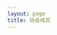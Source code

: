 ```yaml
---
layout: page
title: 协会成员
---
```


<script setup>
    import {
        VPTeamPage,
        VPTeamPageTitle,
        VPTeamMembers,
        VPTeamPageSection
    } from 'vitepress/theme';

    const members2021 = [
        {
            avatar: '/avatar/red.jpg',
            name: 'Red',
            desc: '大光头',
            org: '计算机学院',
            links: [
                {icon: {svg: '<img src="/cf.png"  alt="Codeforces"/>'}, link: 'https://codeforces.com/profile/ahey'},
            ]
        },
        {
            avatar: '/avatar/Constantine.jpg',
            name: 'Constantine',
            desc: '华师摸鱼人',
            org: '计算机学院',
            links: [
                {
                    icon: {svg: '<img src="/cf.png"  alt="Codeforces"/>'},
                    link: 'https://codeforces.com/profile/ClarkConstantine'
                },
            ]
        },
        {
            avatar: '/avatar/DengJ.jpg',
            name: 'DengJ',
            desc: '2021级  华为基地班',
            org: '计算机学院',
            links: [
                {icon: {svg: '<img src="/cf.png"  alt="Codeforces"/>'}, link: 'https://codeforces.com/profile/DengJ'},
            ]
        },
        {
            avatar: '/avatar/小念.png',
            name: '小念',
            desc: "真是会虚情假意呢<br/>想学算法是你们的自由，你们就请便吧<br/>到现在都还执着于xcpc，真难看<br/>你也差不多该忘记了吧<br/>那么那个比赛（蓝桥杯）算什么<br/>你讲的话和做的事全都互相矛盾<br/>我的湖北省赛队伍已经毁了<br/>绝对不可能再复活了<br/>我已经亲手将它结束了<br/>没有人那样拜托你<br/>这是最后的警告<br/>今后不要再和代码扯上关系了<br/>你是抱着多大的觉悟说出这种话的<br/>你只不过是一个学生，有办法背负其他人的人生吗<br/>“什么都愿意做”就是这么沉重的话<br/>做不来的事就别轻易说出口<br/>你这个人，满脑子都只想到自己呢",
            org: '计算机学院',
            links: [
                {
                    icon: {svg: '<img src="/cf.png"  alt="Codeforces"/>'},
                    link: 'https://codeforces.com/profile/starrall'
                },
            ]
        },
        {
            name: "ggboyy",
            desc: "喜欢多项式,但可能这辈子不能在赛场开出一道",
            avatar: "/avatar/ggboyy.jpg",
            org: '计算机学院',
            links: [
                {icon: {svg: '<img src="/cf.png"  alt="Codeforces"/>'}, link: 'https://codeforces.com/profile/ggboyy'},
            ]
        },
        {
            name: "🤩",
            desc: "🦄🐈🐈🐈",
            avatar: "/avatar/🤩.jpg",
            org: '计算机学院',
            links: [
                {icon: {svg: '<img src="/cf.png"  alt="Codeforces"/>'}, link: 'https://codeforces.com/profile/foghorn'},
            ]
        },
        {
            name: "HuiZi",
            desc: "给我一个枕头，我能睡一整天",
            avatar: "/avatar/HuiZi.jpg",
            org: '人工智能教育学部 数字媒体技术',
            links: [
                {icon: {svg: '<img src="/cf.png"  alt="Codeforces"/>'}, link: 'https://codeforces.com/profile/HuiZi'},
            ]
        },
        {
            name: "Aiplc",
            desc: "计算机学院21级ACM唯一无评优废物",
            avatar: "/avatar/Aiplc.jpeg",
            org: '计算机学院',
            links: [
                {icon: {svg: '<img src="/cf.png"  alt="Codeforces"/>'}, link: 'https://codeforces.com/profile/Aoisrot'},
            ]
        },
        {
            name: "1935Zz",
            desc: "追风赶月莫停留<br/>平芜尽处是春山",
            avatar: "/avatar/1935Zz.jpeg",
            org: '计算机学院',
            links: [
                {icon: {svg: '<img src="/cf.png"  alt="Codeforces"/>'}, link: 'https://codeforces.com/profile/1935Zz'},
            ]
        },
        {
            name: "s62238",
            desc: "在线征婚，qq:1518376220速加",
            avatar: "/avatar/s62238.jpg",
            org: '人工智能教育学部 大数据',
            links: [
                {icon: {svg: '<img src="/cf.png"  alt="Codeforces"/>'}, link: 'https://codeforces.com/profile/yuhyuhy'},
            ]
        },
        {
            name: "TSerendipity",
            desc: "早睡早起",
            avatar: "/avatar/TSerendipity.jpg",
            org: '计算机学院',
            links: [
                {
                    icon: {svg: '<img src="/cf.png"  alt="Codeforces"/>'},
                    link: 'https://codeforces.com/profile/TSerendipity'
                },
            ]
        },
        {
            name: "chengor",
            desc: "cccccccccccccccccccccccccccccccccccccccccccccccccccccccccccccccccccccccccccccccccccccccccccccccccccccccccccccccccccccccccccccccccccccccccccccccccccccccccccccccccccccccccccccccccccccccccc",
            avatar: "/avatar/chengor.jpg",
            org: '人工智能教育学部 大数据',
            links: [
                {icon: {svg: '<img src="/cf.png"  alt="Codeforces"/>'}, link: 'https://codeforces.com/profile/chengor'},
            ]
        },
    ];
    const members2022 = [
        {
            name: "Sadbo1",
            desc: "Skydreamer",
            avatar: "/avatar/Sadbo1.jpg",
            org: '计算机学院',
            links: [
                {
                    icon: {svg: '<img src="/cf.png"  alt="Codeforces"/>'},
                    link: 'https://codeforces.com/profile/alex2354'
                },
            ]
        },
        {
            name: "wang_by",
            desc: "只是低能",
            avatar: "/avatar/wang_by.jpg",
            org: '计算机学院',
            links: [
                {icon: {svg: '<img src="/cf.png"  alt="Codeforces"/>'}, link: 'https://codeforces.com/profile/wang_by'},
            ]
        },
        {
            name: "wzxccnuwzx",
            desc: "华师懒人,不想动",
            avatar: "/avatar/wzxccnuwzx.jpg",
            org: '计算机学院',
            links: [
                {
                    icon: {svg: '<img src="/cf.png"  alt="Codeforces"/>'},
                    link: 'https://codeforces.com/profile/wzxccnuwzx210'
                },
            ]
        },
        {
            name: "sheep",
            desc: "什么都垫底 (",
            avatar: "/avatar/sheep.jpg",
            org: '计算机学院',
            links: [
                {
                    icon: {svg: '<img src="/cf.png"  alt="Codeforces"/>'},
                    link: 'https://codeforces.com/profile/ccnusheep'
                },
            ]
        },
        {
            name: "砥",
            desc: "这个人很懒，没有简介，快提醒他写简介",
            avatar: "/avatar/砥.jpg",
            org: '人工智能教育学部',
            links: [
                {
                    icon: {svg: '<img src="/cf.png"  alt="Codeforces"/>'},
                    link: 'https://codeforces.com/profile/woertt'
                },
            ]
        },
        {
            name: "writingdog",
            desc: "这是谁？",
            avatar: "/avatar/writingdog.jpg",
            org: '计算机学院',
            links: [
                {
                    icon: {svg: '<img src="/cf.png"  alt="Codeforces"/>'},
                    link: 'https://codeforces.com/profile/writingdog'
                },
            ]
        },
        {
            name: "Wqsing",
            desc: "别学离散了，成为单位元了！",
            avatar: "/avatar/Wqsing.jpg",
            org: '人工智能教育学部 大数据',
            links: [
                {
                    icon: {svg: '<img src="/cf.png"  alt="Codeforces"/>'},
                    link: 'https://codeforces.com/profile/Wqq2022214662'
                },
            ]
        },
        {
            name: "VladmirZ",
            desc: "｛\"code\": 418, \"msg\": \"I\'m a teapot\"｝",
            avatar: "/avatar/VladmirZ.jpg",
            org: '人工智能教育学部 教育技术学',
            sponsor: '/sponsor/VladmirZ.png',
            links: [
                {
                    icon: {svg: '<img src="/cf.png"  alt="Codeforces"/>'},
                    link: 'https://codeforces.com/profile/VladmirZ'
                },
            ]
        },
        {
            name: "neurotic",
            desc: "yb与sp的挂件",
            avatar: "/avatar/neurotic.jpg",
            org: '计算机学院',
            links: [
                {
                    icon: {svg: '<img src="/cf.png"  alt="Codeforces"/>'},
                    link: 'https://codeforces.com/profile/Neurotical'
                },
            ]
        },
        {
            name: "张小盆",
            desc: "你是小盆？那我是谁袜(⊙o⊙)？",
            avatar: "/avatar/张小盆.jpg",
            org: '计算机学院',
            links: [
                {
                    icon: {svg: '<img src="/cf.png"  alt="Codeforces"/>'},
                    link: 'https://codeforces.com/profile/zhangxiaopen'
                },
            ]
        },
        {
            name: "LogSingleDog",
            desc: "既没头脑，又不高兴",
            avatar: "/avatar/LogSingleDog.jpg",
            org: '计算机学院',
            links: [
                {
                    icon: {svg: '<img src="/cf.png"  alt="Codeforces"/>'},
                    link: 'https://codeforces.com/profile/LogSingleDog'
                },
            ]
        },
        {
            name: "Clementine",
            desc: "灰名大菜鸡",
            avatar: "/avatar/Clementine.jpg",
            org: '计算机学院',
            links: [
                {
                    icon: {svg: '<img src="/cf.png"  alt="Codeforces"/>'},
                    link: 'https://codeforces.com/profile/2865730850'
                },
            ]
        },
    ];
    const members2020 = [
        {
            avatar: '/avatar/xiong_dream_master.jpg',
            name: 'xiong_dream_master',
            desc: 'I can\'t go back to yesterday because I was a different person then.',
            title: 'ICPC金 / 北航硕',
            org: '计算机学院',
            links: [
                {
                    icon: {svg: '<img src="/cf.png"  alt="Codeforces"/>'},
                    link: 'https://codeforces.com/profile/xiong_dream_master'
                },
            ]
        },
        {
            avatar: '/avatar/Chime.jpg',
            name: 'Chime（ZIMA）',
            desc: '犬吠 · King',
            title: 'ICPC金 / 浙大cs硕',
            org: '计算机学院',
            links: [
                {
                    icon: {svg: '<img src="/cf.png"  alt="Codeforces"/>'},
                    link: 'https://codeforces.com/profile/chime'
                },
            ]
        },
        {
            avatar: '/avatar/Sirly.jpg',
            name: 'Sirly',
            desc: '这是一行字',
            title: '美团',
            org: '人工智能教育学部',
        },
        {
            avatar: '/avatar/zgt2001.jpg',
            name: 'zgt2001',
            desc: '如果这题过了，请我把我的头像挂在队友床头',
            org: '计算机学院',
        },
        {
            avatar: '/avatar/Happy_water.jpg',
            name: 'Happy_water',
            desc: '原始人，起洞！',
            org: '计算机学院',
        },
        {
            avatar: '/avatar/zekun.jpg',
            name: 'zekun',
            org: '人工智能教育学部',
        },
        {
            avatar: '/avatar/sanfen.jpg',
            name: 'sanfen',
            title: '世界',
            desc: '虽然我叫sanfen但我不会三分',
            org: '计算机学院',
        },
        {
            avatar: '/avatar/雾满杨溪.jpg',
            name: '雾满杨溪',
            title: '美团infra',
            desc: 'QQ344327193',
            org: '计算机学院',
        },
        {
            avatar: '/avatar/pipe_dream.jpg',
            name: 'pipe_dream',
            desc: '这个人很懒，什么都没写',
            org: '人工智能教育学部',
        },
    ];
    const members2019 = [
        {
            avatar: '/avatar/jiang_jiang.png',
            name: 'jiang_jiang',
            desc: '̊ଳ ̊',
            title: 'XCPC银 / 快手',
            org: '计算机学院',
        },
        {
            avatar: '/avatar/cminus.jpg',
            name: 'cminus',
            desc: '地球和学校能不能在组会前爆炸（已黑化）',
            title: '深职院硕',
            org: '计算机学院',
        },
        {
            avatar: '/avatar/csa.jpeg',
            name: 'csa',
            desc: 'allin美股中',
            title: '不知名小厂',
            org: '计算机学院',
        }, 
        {
            avatar: '/avatar/convicnow.png',
            name: 'convicnow',
            desc: 'why striving',
            title: '字节',
            org: '计算机学院',
        },    
        {
            avatar: '/avatar/Liu,Yaowei.jpg',
            name: 'Liu,Yaowei',
            desc: '宇宙之大，能够相识，已是难得',
            title: '美团杂工',
            org: '计算机学院',
        },   
        {
            avatar: '/avatar/lebrontianyi.jpg',
            name: 'lebrontianyi',
            desc: '∑痛苦==∑幸福',
            title: '华科硕',
            org: '人工智能教育学部',
        },
    ];
    const members2018 = [
        {
            name: "hyta4982",
            desc: "想上cf红名的打工人，欢迎学弟学妹找我内推",
            avatar: "/avatar/hyta4982.jpg",
            title: "XCPC金 / 小马智行决策规划算法工程师",
            org: '首届大数据小白鼠',
            links: [
                {
                    icon: {svg: '<img src="/cf.png"  alt="Codeforces"/>'},
                    link: 'https://codeforces.com/profile/hyta4982'
                },
            ]
        },
    ];
    const members2017 = [
        {
            avatar: '/avatar/邓艾.jpg',
            name: '邓艾',
            desc: 'Always Day 1',
            title: 'ICPC金 / 清华硕',
            org: '计算机学院',
        },
        {
            avatar: '/avatar/雨橙.jpg',
            name: '雨橙',
            desc: '三天不练手生',
            org: '计算机学院',
        },
        {
            avatar: '/avatar/白禾笙菌.jpg',
            name: '白禾笙菌',
            desc: '美好难敌岁月，孤独贯穿始终。',
            org: '计算机学院',
        },
        {
            avatar: '/avatar/zyf.jpg',
            name: 'zyf',
            /* title: '资深游戏客户端开发，就职于北京某游戏大厂', */
            desc: '干啥啥不行，花里胡哨第一名',
            org: '计算机学院',
            links: [
                {
                    icon: {svg: '<img src="/cf.png"  alt="Codeforces"/>'},
                    link: 'https://codeforces.com/profile/debugforever'
                },
            ]
        },
    ];
    const members2016 = [
        {
            avatar: '/avatar/Hooinkyoma.jpg',
            name: 'Hooinkyoma',
            desc: '华中师大一附中诚聘教练，详情qq：982253033 或者+v: z982253033',
            title: 'ICPC金 / 华师一附中教练 / 北大硕',
            org: '计算机学院',
        },
    ];
    const members2015 = [
        {
            avatar: '/avatar/myk.jpg',
            name: '孟永康',
            desc: '微信 fanesemyk',
            title: '衍复投资',
            org: '计算机学院',
        },
        {
            avatar: '/avatar/ExRoc.jpg',
            name: 'ExRoc',
            desc: '因为追着雪，所以遇见山，因为看见光，就勇敢做了梦。',
            title: 'ccnu 铜铜铜 / 字节跳动 / 拼多多',
            org: '物理科学与技术学院',
        },
    ];   
    const members2013 = [
        {
            avatar: '/avatar/xuelanghu.jpg',
            name: 'xuelanghu',
            desc: '我们再来一次，这次好好来',
            title: 'ccnu铁王 / 华为 / 安途智行',
            org: '计算机学院',
        },     
        {
            avatar: '/avatar/nndxy.jpg',
            name: 'nndxy',
            desc: '永不丧失对生活的热情，人生就是要不停地战斗！',
            title: 'ccnu铁王队友 / 华为',
            org: '计算机学院',
        },
    ];  
    const members2012 = [
        {
            avatar: '/avatar/Iris_Zeng.jpg',
            name: 'Iris_Zeng',
            desc: 'msbct！(马上被辞退！)',
            title: 'icpc 铁铜银 / 华为',
            org: '计算机学院',
        },
    ];
</script>

<VPTeamPage>
    <VPTeamPageTitle>
        <template #title>CCNU ACM协会</template>
        <template #lead>太庙</template>
    </VPTeamPageTitle>
    <VPTeamPageSection>
        <template #title>2022级</template>
        <template #lead>...</template>
        <template #members>
            <VPTeamMembers size="small" :members="members2022"/>
        </template>
    </VPTeamPageSection>
    <VPTeamPageSection>
        <template #title>2021级</template>
        <template #lead>...</template>
        <template #members>
            <VPTeamMembers size="small" :members="members2021"/>
        </template>
    </VPTeamPageSection>
    <VPTeamPageSection>
        <template #title>2020级</template>
        <template #lead>...</template>
        <template #members>
            <VPTeamMembers size="small" :members="members2020"/>
        </template>
    </VPTeamPageSection>
    <VPTeamPageSection>
        <template #title>2019级</template>
        <template #lead>...</template>
        <template #members>
            <VPTeamMembers size="small" :members="members2019"/>
        </template>
    </VPTeamPageSection>
    <VPTeamPageSection>
        <template #title>2018级</template>
        <template #lead>...</template>
        <template #members>
            <VPTeamMembers size="small" :members="members2018"/>
        </template>
    </VPTeamPageSection>
    <VPTeamPageSection>
        <template #title>2017级</template>
        <template #lead>...</template>
        <template #members>
            <VPTeamMembers size="small" :members="members2017"/>
        </template>
    </VPTeamPageSection>
    <VPTeamPageSection>
        <template #title>2016级</template>
        <template #lead>...</template>
        <template #members>
            <VPTeamMembers size="small" :members="members2016"/>
        </template>
    </VPTeamPageSection>
    <VPTeamPageSection>
        <template #title>2015级</template>
        <template #lead>...</template>
        <template #members>
            <VPTeamMembers size="small" :members="members2015"/>
        </template>
    </VPTeamPageSection>  
    <VPTeamPageSection>
        <template #title>2013级</template>
        <template #lead>...</template>
        <template #members>
            <VPTeamMembers size="small" :members="members2013"/>
        </template>
    </VPTeamPageSection>  
    <VPTeamPageSection>
        <template #title>2012级</template>
        <template #lead>...</template>
        <template #members>
            <VPTeamMembers size="small" :members="members2012"/>
        </template>
    </VPTeamPageSection>
</VPTeamPage>
